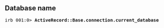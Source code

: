 <h2>Database name</h2>
<pre>
irb 001:0> <b>ActiveRecord::Base.connection.current_database</b>
</pre>
